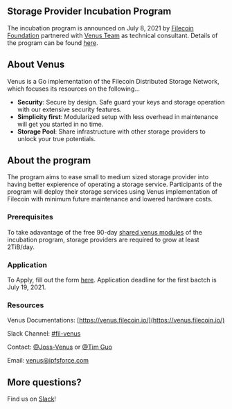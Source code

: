 ## Storage Provider Incubation Program

The incubation program is announced on July 8, 2021 by [Filecoin Foundation](https://fil.org/) partnered with [Venus Team](https://filecoinproject.slack.com/archives/CEHHJNJS3) as technical consultant. Details of the program can be found [here](https://filecoinfoundation.medium.com/introducing-the-filecoin-storage-provider-incubation-center-ea8743e18e).

## About Venus

Venus is a Go implementation of the Filecoin Distributed Storage Network, which focuses its resources  on the following...

- **Security**: Secure by design. Safe guard your keys and storage operation with our extensive security features.
- **Simplicity first**: Modularized setup with less overhead in maintenance will get you started in no time.
- **Storage Pool**: Share infrastructure with other storage providers to unlock your true potentials.

## About the program

The program aims to ease small to medium sized storage provider into having better expierence of operating a storage service. Participants of the program will deploy their storage services using Venus implementation of Filecoin with minimum future maintenance and lowered hardware costs.

### Prerequisites

To take adavantage of the free 90-day [shared venus modules](https://venus.filecoin.io/guide/Using-venus-Shared-Modules.html#introducing-venus-modules) of the incubation program, storage providers are required to grow at least 2TiB/day.

### Application 

To Apply, fill out the form [here](http://venusteam.mikecrm.com/1lmpQtj). Application deadline for the first bactch is July 19, 2021.

### Resources

Venus Documentations: [https://venus.filecoin.io/](https://venus.filecoin.io/)

Slack Channel: [#fil-venus](https://filecoinproject.slack.com/archives/CEHHJNJS3)

Contact: [@Joss-Venus](https://filecoinproject.slack.com/archives/D01SD621WBT) or [@Tim Guo](https://filecoinproject.slack.com/archives/D0209UW29FE)

Email: [venus@ipfsforce.com](mailto:venus@ipfsforce.com)

## More questions?

Find us on [Slack](https://filecoinproject.slack.com/archives/CEHHJNJS3)!
